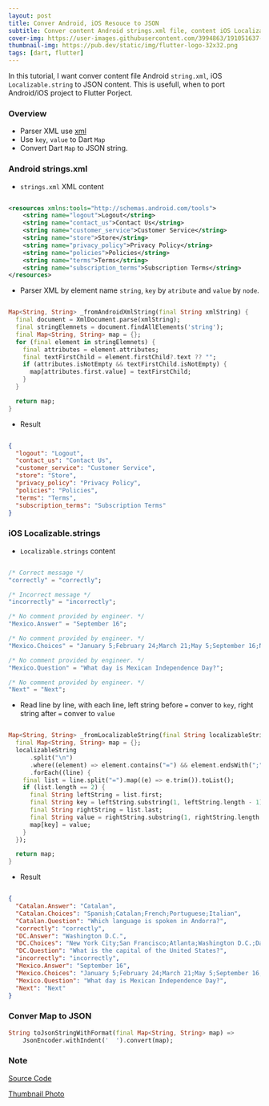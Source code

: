 ```yaml
---
layout: post
title: Conver Android, iOS Resouce to JSON
subtitle: Conver content Android strings.xml file, content iOS Localizable.strings file to JSON content
cover-img: https://user-images.githubusercontent.com/3994863/191051637-6302bf6c-9f24-4bac-8f97-21f00d5bd502.png
thumbnail-img: https://pub.dev/static/img/flutter-logo-32x32.png
tags: [dart, flutter]
---
```


In this tutorial, I want conver content file Android `string.xml`, iOS `Localizable.string` to JSON content. This is usefull, when to port Android/iOS project to Flutter Porject.


### Overview

- Parser XML use [xml](https://pub.dev/packages/xml)
- Use `key`, `value` to Dart `Map` 
- Convert Dart `Map`  to JSON string.

### Android strings.xml

- `strings.xml` XML content 

```xml 

<resources xmlns:tools="http://schemas.android.com/tools">
    <string name="logout">Logout</string>
    <string name="contact_us">Contact Us</string>
    <string name="customer_service">Customer Service</string>
    <string name="store">Store</string>
    <string name="privacy_policy">Privacy Policy</string>
    <string name="policies">Policies</string>
    <string name="terms">Terms</string>
    <string name="subscription_terms">Subscription Terms</string>
</resources>

```

- Parser XML by element name `string`, `key` by `atribute` and `value` by `node`. 

```dart

Map<String, String> _fromAndroidXmlString(final String xmlString) {
  final document = XmlDocument.parse(xmlString);
  final stringElemnets = document.findAllElements('string');
  final Map<String, String> map = {};
  for (final element in stringElemnets) {
    final attributes = element.attributes;
    final textFirstChild = element.firstChild?.text ?? "";
    if (attributes.isNotEmpty && textFirstChild.isNotEmpty) {
      map[attributes.first.value] = textFirstChild;
    }
  }

  return map;
}
```

- Result 

```json

{
  "logout": "Logout",
  "contact_us": "Contact Us",
  "customer_service": "Customer Service",
  "store": "Store",
  "privacy_policy": "Privacy Policy",
  "policies": "Policies",
  "terms": "Terms",
  "subscription_terms": "Subscription Terms"
}

```


### iOS Localizable.strings

- `Localizable.strings` content 

```dart

/* Correct message */
"correctly" = "correctly";

/* Incorrect message */
"incorrectly" = "incorrectly";

/* No comment provided by engineer. */
"Mexico.Answer" = "September 16";

/* No comment provided by engineer. */
"Mexico.Choices" = "January 5;February 24;March 21;May 5;September 16;November 1;November 20";

/* No comment provided by engineer. */
"Mexico.Question" = "What day is Mexican Independence Day?";

/* No comment provided by engineer. */
"Next" = "Next";
```

- Read line by line, with each line, left string before `=` conver to `key`, right string after `=` conver to `value`

```dart

Map<String, String> _fromLocalizableString(final String localizableString) {
  final Map<String, String> map = {};
  localizableString
      .split("\n")
      .where((element) => element.contains("=") && element.endsWith(";"))
      .forEach((line) {
    final list = line.split("=").map((e) => e.trim()).toList();
    if (list.length == 2) {
      final String leftString = list.first;
      final String key = leftString.substring(1, leftString.length - 1);
      final String rightString = list.last;
      final String value = rightString.substring(1, rightString.length - 2);
      map[key] = value;
    }
  });

  return map;
}
```

- Result 

```json

{
  "Catalan.Answer": "Catalan",
  "Catalan.Choices": "Spanish;Catalan;French;Portuguese;Italian",
  "Catalan.Question": "Which language is spoken in Andorra?",
  "correctly": "correctly",
  "DC.Answer": "Washington D.C.",
  "DC.Choices": "New York City;San Francisco;Atlanta;Washington D.C.;Dallas;Los Angeles",
  "DC.Question": "What is the capital of the United States?",
  "incorrectly": "incorrectly",
  "Mexico.Answer": "September 16",
  "Mexico.Choices": "January 5;February 24;March 21;May 5;September 16;November 1;November 20",
  "Mexico.Question": "What day is Mexican Independence Day?",
  "Next": "Next"
}

```

### Conver Map to JSON 

```dart 
String toJsonStringWithFormat(final Map<String, String> map) =>
    JsonEncoder.withIndent('  ').convert(map);
```

### Note
[Source Code](https://github.com/ttpho/resource_to_json)

[Thumbnail Photo](https://pub.dev/static/img/flutter-logo-32x32.png)
